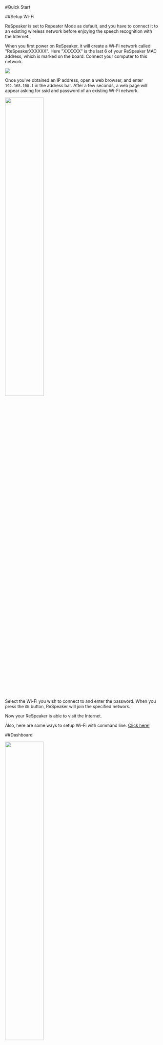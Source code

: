 #Quick Start

##Setup Wi-Fi

ReSpeaker is set to Repeater Mode as default, and you have to connect it to an existing wireless network before enjoying the speech recognition with the Internet.

When you first power on ReSpeaker, it will create a Wi-Fi network called "ReSpeakerXXXXXX". Here "XXXXXX" is the last 6 of your ReSpeaker MAC address, which is marked on the board. Connect your computer to this network. 

<div class="text-center">
<img src="https://github.com/respeaker/get_started_with_respeaker/blob/master/img/wifi1.png?raw=true">
</div>

Once you've obtained an IP address, open a web browser, and enter `192.168.100.1` in the address bar. After a few seconds, a web page will appear asking for ssid and password of an existing Wi-Fi network.

<div class="text-center">
<img src="https://github.com/respeaker/get_started_with_respeaker/blob/master/img/wifi2.png?raw=true" width="50%" height="50%">
</div>

Select the Wi-Fi you wish to connect to and enter the password. When you press the `OK` button, ReSpeaker will join the specified network.

Now your ReSpeaker is able to visit the Internet.

Also, here are some ways to setup Wi-Fi with command line. [Click here!](https://github.com/respeaker/get_started_with_respeaker/wiki/WiFi)


##Dashboard

<div class="text-center">
<img src="https://github.com/respeaker/get_started_with_respeaker/blob/master/img/dashboard.png?raw=true" width="50%" height="50%">
</div>

Visit `192.168.100.1` again, the Dashboard of ReSpeaker will appear. You are able to have a overview of ReSpeaker, set up network, wifi and system on Dashboard.


##System Update

To update the firmware of you ReSpeaker, enter `http://192.168.100.1/home.html` in a web browser and click `System Update`. 


<div class="text-center">
<img src="https://github.com/respeaker/get_started_with_respeaker/blob/master/img/home.png?raw=true" width="50%" height="50%">
</div>


Then ReSpeaker will check its version and the following web page will appear when there is an new firmware for ReSpeaker. Click "UPDATE" to continue and click "UPDATE NOW" after finish download. It will cost about 5 minutes for ReSpeaker to install the firmware and reboot, please **don't turn off** ReSpeaker when updating.

<div class="text-center">
<img src="https://github.com/respeaker/get_started_with_respeaker/blob/master/img/systemupdate.png?raw=true" width="50%" height="50%">
</div>


Note: If you can not update your ReSpeaker via Web or can not visit `http://192.168.100.1/home.html`, please click [here](https://s3-us-west-2.amazonaws.com/respeaker.io/firmware/ramips-openwrt-latest-LinkIt7688-squashfs-sysupgrade.bin) to download the lastest firmware on your computer, copy it to a SD card and plug the SD card into ReSpeaker. 


Connect to the [serial console](QuickStart.md#serial-console) of ReSpeaker, type the following command lines to update the firmware:


```
mount /dev/mmcblk0p1 /mnt
cd /mnt
sysupgrade -n ramips-openwrt-latest-LinkIt7688-squashfs-sysupgrade.bin
```

It will cost about 3 minutes for ReSpeaker to install the firmware and reboot, please **don't turn off** ReSpeaker when updating.

<div class="text-center">
<img src="https://github.com/respeaker/get_started_with_respeaker/blob/master/img/systemupdate2.png?raw=true" width="50%" height="50%">
</div>


##Mopidy music player

Mopidy is an extensible music server written in Python. `ReSpeaker` runs Mopidy server for playing music from local disk, Spotify, SoundCloud, Google Play Music and more.

After connecting your computer to ReSpeaker's Wi-Fi, enter `http://192.168.100.1/home.html` in a web browser.
Then Mopidy web page will appear.

<div class="text-center">
<img src="https://github.com/respeaker/get_started_with_respeaker/blob/master/img/home.png?raw=true" width="50%" height="50%">
</div>

Please click `Music Player` to enter the HTML frontend for the Mopidy music server. Now you are able to play music on ReSpeaker from local disk and radio streams!

<div class="text-center">
<img src="https://github.com/respeaker/get_started_with_respeaker/blob/master/img/mopidymusic.png?raw=true" width="50%" height="50%">
</div>

##File manager

File manager is an extension of Mopidy music server. It allows you to browse/search/edit/upload your local file system. Enter `http://192.168.100.1/home.html` in a web browser and click `File Manager` to get started.

<div class="text-center">
<img src="https://github.com/respeaker/get_started_with_respeaker/blob/master/img/filemanager.png?raw=true" width="50%" height="50%">
</div>

<div class="text-center">
<img src="https://github.com/respeaker/get_started_with_respeaker/blob/master/img/fileupload.png?raw=true" width="50%" height="50%">
</div>

<div class="text-center">
<img src="https://github.com/respeaker/get_started_with_respeaker/blob/master/img/editfile.png?raw=true" width="50%" height="50%">
</div>

##Web terminal

Web terminal [Pyxterm](https://github.com/respeaker/pyxterm), a pure python websocket terminal server,  is also an extension of Mopidy music server to get the web terminal. Enter `http://192.168.100.1/home.html` in a web browser and click `Web Terminal` to login in ReSpeaker terminal. 
The default username and password are all "root".

<div class="text-center">
<img src="https://github.com/respeaker/get_started_with_respeaker/blob/master/img/terminal.png?raw=true" width="50%" height="50%">
</div>



##Serial console

- Baudrate: 57600
- Terminal app - on Windows, [putty](http://www.chiark.greenend.org.uk/~sgtatham/putty/download.html) is recommended. On Linux/Mac, use `screen /dev/xxx 57600`


##First impression with Voice Interaction - ReSpeaker, play music!

With Bing Speech API, ReSpeaker can turn on and recognize audio coming from the microphone in real-time, or recognize audio from a file. 

To use Bing Speech API, first you have to get a key of Microsoft Cognitive Services from [here](https://www.microsoft.com/cognitive-services/en-us/speech-api), and copy it to `BING_KEY = '' `, then save the following code in `playmusic.py` and run it `python playmusic.py `

<div class="text-center">
<img src="https://github.com/respeaker/get_started_with_respeaker/blob/master/img/getbingapi.png?raw=true" width="50%" height="50%">
</div>

```python
import logging
import time
import os
from threading import Thread, Event
from respeaker import Microphone
from respeaker.bing_speech_api import BingSpeechAPI
                                   
# use madplay to play mp3 file     
os.system('madplay')               
                                                   
# get a key from https://www.microsoft.com/cognitive-services/en-us/speech-api
BING_KEY = ''      
                              
                              
def task(quit_event):                                                         
    mic = Microphone(quit_event=quit_event)                                   
    bing = BingSpeechAPI(key=BING_KEY)                                        
                                             
    while not quit_event.is_set():
        if mic.wakeup('respeaker'):        
            print('Wake up')               
            data = mic.listen()            
            try:                      
                text = bing.recognize(data)
                if text:           
                    print('Recognized %s' % text)
                    if 'play music' in text:
                        print('I will play music!')
                        os.system('madplay Beethoven_Symphony_No.5p.mp3')
            except Exception as e:               
                print(e.message)                 
                                                                         
def main():                                                              
    logging.basicConfig(level=logging.DEBUG)                                                           
    quit_event = Event()        
    thread = Thread(target=task, args=(quit_event,))
    thread.start()                          
    while True:                             
        try:                                
            time.sleep(1)                           
        except KeyboardInterrupt:                   
            print('Quit')                           
            quit_event.set()
            break        
    thread.join()                
                                 
if __name__ == '__main__':       
    main()                  
```
Try to say "ReSpeaker, play music!". Then ReSpeaker will play "Beethoven\_Symphony\_No.5p.mp3" in the current path with **madplay**.

<div class="text-center">
<img src="https://github.com/respeaker/get_started_with_respeaker/blob/master/img/bingplaymusic.png?raw=true" width="50%" height="50%">
</div>


##Play with DLNA



##Use SD Card to Extend Storage
More often than not, a limited amount of storage is available on embedded devices(ReSpeaker has only 5M on-board flash storage left for users). More storage for applications and data can expand ReSpeaker's potential, so use SD card to extend storage as an **extroot** is a good choice.

By employing **extroot**, expansion of the storage capacity of your root file system is accomplished by using an added storage device. 
During the boot process, external storage space is mounted as the root file system, or in an overlay configuration over the original file system. 

1. Make sure your SD card is plugged into ReSpeaker and `/dev/mmcblk0p1` can be detected.

	```
	root@mylinkit:/# df -h
	Filesystem                Size      Used Available Use% Mounted on
	rootfs                    4.1M    432.0K      3.6M  10% /
	/dev/root                26.8M     26.8M         0 100% /rom
	tmpfs                    61.7M    272.0K     61.5M   0% /tmp
	/dev/mtdblock6            4.1M    432.0K      3.6M  10% /overlay
	overlayfs:/overlay        4.1M    432.0K      3.6M  10% /
	tmpfs                   512.0K         0    512.0K   0% /dev
	/dev/mmcblk0p1            3.2G      2.8G    246.0M  92% /tmp/run/mountd/mmcblk0p1
	```

2. Write an new emtry ext4 file system to your SD card.（Warning: When doing this, all the data on your SD card will be cleared） 

	```
	umount /dev/mmcblk0p1
	mkfs.ext4 /dev/mmcblk0p1
	```

3. Prepare your external storage root overlay.
	
	```
	mount /dev/mmcblk0p1 /mnt ; tar -C /overlay -cvf - . | tar -C /mnt -xf - ; umount /mnt
	```

4. Create fstab with the following command. This command will create a fstab template enabling all partitions and setting '/mnt/mmcblk0p1' partition as '/overlay' partition.
	
	```
	block detect > /etc/config/fstab;
	sed -i s/option$'\t'enabled$'\t'\'0\'/option$'\t'enabled$'\t'\'1\'/ /etc/config/fstab;
	sed -i s#/mnt/mmcblk0p1#/overlay# /etc/config/fstab;
	cat /etc/config/fstab;
   	```
   
5. Check if it is mountable to overlay.

	```
	root@mylinkit:/# mount /dev/mmcblk0p1 /overlay/
	[ 1771.940000] [EXFAT] trying to mount...
	[ 1771.950000] EXT4-fs (mmcblk0p1): couldn't mount as ext3 due to feature incompatibilities
	[ 1771.970000] EXT4-fs (mmcblk0p1): couldn't mount as ext2 due to feature incompatibilities
	[ 1771.990000] EXT4-fs (mmcblk0p1): mounted filesystem with ordered data mode. Opts: (null)
	root@mylinkit:/# df
	Filesystem           1K-blocks      Used Available Use% Mounted on
	rootfs                    4160       432      3728  10% /
	/dev/root                27392     27392         0 100% /rom
	tmpfs                    63224       276     62948   0% /tmp
	/dev/mtdblock6         3360336      6564   3163360   0% /overlay
	overlayfs:/overlay        4160       432      3728  10% /
	tmpfs                      512         0       512   0% /dev
	/dev/mmcblk0p1         3360336      6564   3163360   0% /overlay 
	```

6. Reboot ReSpeaker and check again. If SD card is mounted automatically, you are done. More informations about **extroot**, please click [here](https://wiki.openwrt.org/doc/howto/extroot).

##Install software on ReSpeaker

After extending storage with a SD card, there are enough storage to install software on ReSpeaker.

1. Install git

	```
	opkg update
	opkg install git git-http
	```
	
